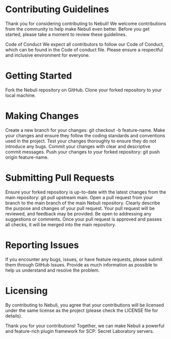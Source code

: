 # Contributing Guidelines
Thank you for considering contributing to Nebuli! We welcome contributions from the community to help make Nebuli even better. Before you get started, please take a moment to review these guidelines.

Code of Conduct
We expect all contributors to follow our Code of Conduct, which can be found in the Code of conduct file. Please ensure a respectful and inclusive environment for everyone.

# Getting Started
Fork the Nebuli repository on GitHub.
Clone your forked repository to your local machine.
# Making Changes
Create a new branch for your changes: git checkout -b feature-name.
Make your changes and ensure they follow the coding standards and conventions used in the project.
Test your changes thoroughly to ensure they do not introduce any bugs.
Commit your changes with clear and descriptive commit messages.
Push your changes to your forked repository: git push origin feature-name.
# Submitting Pull Requests
Ensure your forked repository is up-to-date with the latest changes from the main repository: git pull upstream main.
Open a pull request from your branch to the main branch of the main Nebuli repository.
Clearly describe the purpose and changes of your pull request.
Your pull request will be reviewed, and feedback may be provided. Be open to addressing any suggestions or comments.
Once your pull request is approved and passes all checks, it will be merged into the main repository.
# Reporting Issues
If you encounter any bugs, issues, or have feature requests, please submit them through GitHub Issues. Provide as much information as possible to help us understand and resolve the problem.

# Licensing
By contributing to Nebuli, you agree that your contributions will be licensed under the same license as the project (please check the LICENSE file for details).

Thank you for your contributions! Together, we can make Nebuli a powerful and feature-rich plugin framework for SCP: Secret Laboratory servers.
